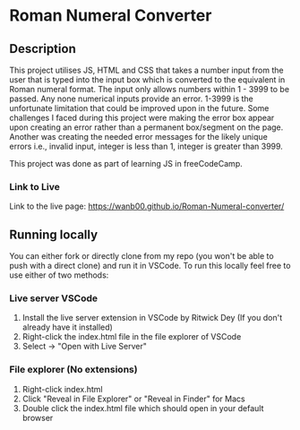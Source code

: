 # Roman Numeral Converter
## Description
This project utilises JS, HTML and CSS that takes a number input from the user that is typed into the input box which is converted to the equivalent in Roman numeral format.
The input only allows numbers within 1 - 3999 to be passed. Any none numerical inputs provide an error. 1-3999 is the unfortunate limitation that could be improved upon in the future.
Some challenges I faced during this project were making the error box appear upon creating an error rather than a permanent box/segment on the page. Another was creating the needed error messages for the likely unique errors i.e., invalid input, integer is less than 1, integer is greater than 3999.

This project was done as part of learning JS in freeCodeCamp.

### Link to Live
Link to the live page: https://wanb00.github.io/Roman-Numeral-converter/

## Running locally
You can either fork or directly clone from my repo (you won't be able to push with a direct clone) and run it in VSCode.
To run this locally feel free to use either of two methods:

### Live server VSCode
1. Install the live server extension in VSCode by Ritwick Dey (If you don't already have it installed)
2. Right-click the index.html file in the file explorer of VSCode
3. Select -> "Open with Live Server"

### File explorer (No extensions)
1. Right-click index.html
2. Click "Reveal in File Explorer" or "Reveal in Finder" for Macs
3. Double click the index.html file which should open in your default browser

